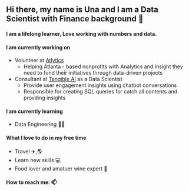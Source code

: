 ## Hi there, my name is Una and I am a Data Scientist with Finance background 👋

#### I am a lifelong learner, Love working with numbers and data. 

#### I am currently working on<br />
  * Volunteer at [Atlytics](https://atlytics.org/) <br /> 
    * Helping Atlanta - based nonprofits with Analytics and Insight they need to fund their initiatives through data-driven projects
  * Consultant at [Tangible AI](https://tangibleai.com/) as a Data Scientist<br />
    * Provide user engagement insights using chatbot conversations<br />
    * Responsible for creating SQL queries for catch all contents and provding insights   

#### I am currently learning<br />
  * Data Engineering :student:

  
#### What I love to do in my free time
  * Travel :airplane:,:earth_americas:<br /> 
  * Learn new skills :computer: <br />
  * Food lover and amatuer wine expert :wine_glass: <br />
 

#### How to reach me: 📫




<!--
**unachka/unachka** is a ✨ _special_ ✨ repository because its `README.md` (this file) appears on your GitHub profile.

Here are some ideas to get you started:

- 🔭 I’m currently working on ...
- 🌱 I’m currently learning ...
- 👯 I’m looking to collaborate on ...
- 🤔 I’m looking for help with ...
- 💬 Ask me about ...
- 📫 How to reach me: ...
- 😄 Pronouns: ...
- ⚡ Fun fact: ...
-->
